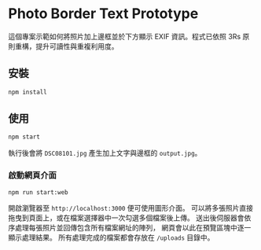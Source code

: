 # Photo Border Text Prototype

這個專案示範如何將照片加上邊框並於下方顯示 EXIF 資訊。程式已依照 3Rs 原則重構，提升可讀性與重複利用度。

## 安裝

```bash
npm install
```

## 使用

```bash
npm start
```

執行後會將 `DSC08101.jpg` 產生加上文字與邊框的 `output.jpg`。

### 啟動網頁介面

```bash
npm run start:web
```

開啟瀏覽器至 `http://localhost:3000` 便可使用圖形介面。
可以將多張照片直接拖曳到頁面上，或在檔案選擇器中一次勾選多個檔案後上傳。
送出後伺服器會依序處理每張照片並回傳包含所有檔案網址的陣列，
網頁會以此在預覽區塊中逐一顯示處理結果。
所有處理完成的檔案都會存放在 `/uploads` 目錄中。
